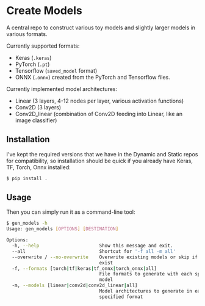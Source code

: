 # Create Models

A central repo to construct various toy models and slightly larger models in various formats.

Currently supported formats:

- Keras (`.keras`)
- PyTorch (`.pt`)
- Tensorflow (`saved_model` format)
- ONNX (`.onnx`) created from the PyTorch and Tensorflow files.

Currently implemented model architectures:

- Linear (3 layers, 4-12 nodes per layer, various activation functions)
- Conv2D (3 layers)
- Conv2D_linear (combination of Conv2D feeding into Linear, like an image classifier)

## Installation

I've kept the required versions that we have in the Dynamic and Static repos for compatibility, so installation should be quick if you already have Keras, TF, Torch, Onnx installed:

```bash
$ pip install .
```

## Usage

Then you can simply run it as a command-line tool:

```bash
$ gen_models -h
Usage: gen_models [OPTIONS] [DESTINATION]

Options:
  -h, --help                      Show this message and exit.
  --all                           Shortcut for '-f all -m all'
  --overwrite / --no-overwrite    Overwrite existing models or skip if they
                                  exist
  -f, --formats [torch|tf|keras|tf_onnx|torch_onnx|all]
                                  File formats to generate with each specified
                                  model
  -m, --models [linear|conv2d|conv2d_linear|all]
                                  Model architectures to generate in each
                                  specified format
```